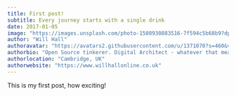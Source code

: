 ```yaml
---
title: First post!
subtitle: Every journey starts with a single drink
date: 2017-01-05
image: "https://images.unsplash.com/photo-1508930883516-7f594c5b68b9?dpr=1&auto=format&fit=crop&w=1000&q=80&cs=tinysrgb"
author: "Will Hall"
authoravatar: "https://avatars2.githubusercontent.com/u/1371070?s=460&v=4"
authorbio: "Open Source tinkerer. Digital Architect - whatever that means."
authorlocation: "Cambridge, UK"
authorwebsite: "https://www.willhallonline.co.uk"
---
```


This is my first post, how exciting!